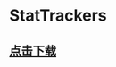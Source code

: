 # StatTrackers

## [点击下载](https://www.spigotmc.org/resources/1-16-1-17-%E2%9A%A1-stattrackers-%E2%9C%A8-track-stats-on-your-items-%E2%9C%85-eula-friendly-perk.88247/)

